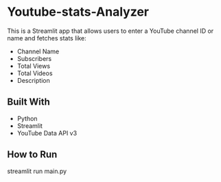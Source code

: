 # Youtube-stats-Analyzer



This is a Streamlit app that allows users to enter a YouTube channel ID or name and fetches stats like:

- Channel Name
- Subscribers
- Total Views
- Total Videos
- Description

##  Built With
- Python
- Streamlit
- YouTube Data API v3

## How to Run
streamlit run main.py

